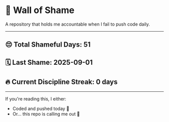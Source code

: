 # 🧱 Wall of Shame

A repository that holds me accountable when I fail to push code daily.

---

## 😔 Total Shameful Days: **51**
## 🗓️ Last Shame: **2025-09-01**
## 🔥 Current Discipline Streak: **0 days**

---

If you're reading this, I either:
- Coded and pushed today 💪
- Or... this repo is calling me out 😤
